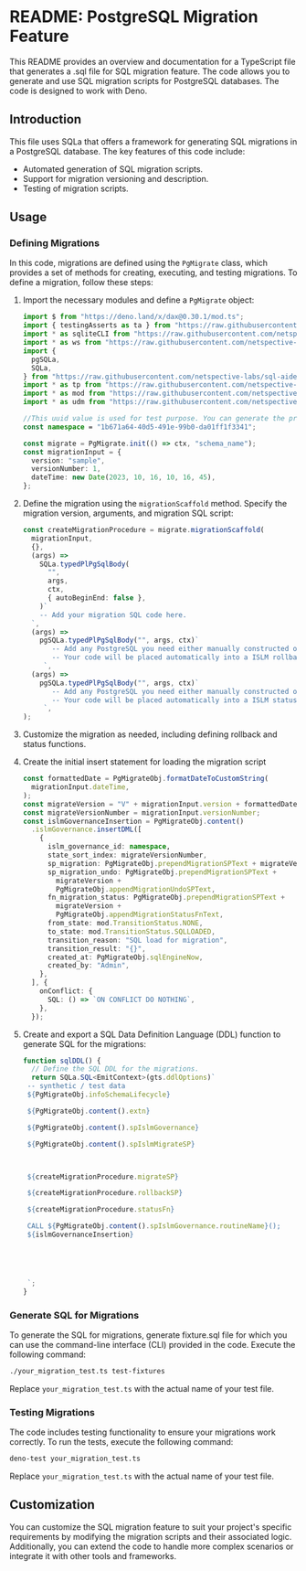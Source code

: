 # README: PostgreSQL Migration Feature

This README provides an overview and documentation for a TypeScript file that
generates a .sql file for SQL migration feature. The code allows you to generate
and use SQL migration scripts for PostgreSQL databases. The code is designed to
work with Deno.

## Introduction

This file uses SQLa that offers a framework for generating SQL migrations in a
PostgreSQL database. The key features of this code include:

- Automated generation of SQL migration scripts.
- Support for migration versioning and description.
- Testing of migration scripts.

## Usage

### Defining Migrations

In this code, migrations are defined using the `PgMigrate` class, which provides
a set of methods for creating, executing, and testing migrations. To define a
migration, follow these steps:

1. Import the necessary modules and define a `PgMigrate` object:

   ```typescript
   import $ from "https://deno.land/x/dax@0.30.1/mod.ts";
   import { testingAsserts as ta } from "https://raw.githubusercontent.com/netspective-labs/sql-aide/vx.x.x/deps-test.ts";
   import * as sqliteCLI from "https://raw.githubusercontent.com/netspective-labs/sql-aide/vx.x.x/lib/sqlite/cli.ts";
   import * as ws from "https://raw.githubusercontent.com/netspective-labs/sql-aide/vx.x.x/lib/universal/whitespace.ts";
   import {
     pgSQLa,
     SQLa,
   } from "https://raw.githubusercontent.com/netspective-labs/sql-aide/vx.x.x/pattern/pgdcp/deps.ts";
   import * as tp from "https://raw.githubusercontent.com/netspective-labs/sql-aide/vx.x.x/pattern/typical/mod.ts";
   import * as mod from "https://raw.githubusercontent.com/netspective-labs/sql-aide/vx.x.x/pattern/postgres/migrate.ts";
   import * as udm from "https://raw.githubusercontent.com/netspective-labs/sql-aide/vx.x.x/pattern/udm/mod.ts";

   //This uuid value is used for test purpose. You can generate the proper uuid through other means like importing from deno package (https://deno.land/std@0.211.0/uuid/mod.ts)
   const namespace = "1b671a64-40d5-491e-99b0-da01ff1f3341";

   const migrate = PgMigrate.init(() => ctx, "schema_name");
   const migrationInput = {
     version: "sample",
     versionNumber: 1,
     dateTime: new Date(2023, 10, 16, 10, 16, 45),
   };
   ```

2. Define the migration using the `migrationScaffold` method. Specify the
   migration version, arguments, and migration SQL script:

   ```typescript
   const createMigrationProcedure = migrate.migrationScaffold(
     migrationInput,
     {},
     (args) =>
       SQLa.typedPlPgSqlBody(
         "",
         args,
         ctx,
         { autoBeginEnd: false },
       )`
       -- Add your migration SQL code here.
     `,
     (args) =>
       pgSQLa.typedPlPgSqlBody("", args, ctx)`
          -- Add any PostgreSQL you need either manually constructed or SQLa.
          -- Your code will be placed automatically into a ISLM rollback stored procedure.
        `,
     (args) =>
       pgSQLa.typedPlPgSqlBody("", args, ctx)`
          -- Add any PostgreSQL you need either manually constructed or SQLa.
          -- Your code will be placed automatically into a ISLM status stored function.
        `,
   );
   ```

3. Customize the migration as needed, including defining rollback and status
   functions.

4. Create the initial insert statement for loading the migration script

   ```typescript
   const formattedDate = PgMigrateObj.formatDateToCustomString(
     migrationInput.dateTime,
   );
   const migrateVersion = "V" + migrationInput.version + formattedDate;
   const migrateVersionNumber = migrationInput.versionNumber;
   const islmGovernanceInsertion = PgMigrateObj.content()
     .islmGovernance.insertDML([
       {
         islm_governance_id: namespace,
         state_sort_index: migrateVersionNumber,
         sp_migration: PgMigrateObj.prependMigrationSPText + migrateVersion,
         sp_migration_undo: PgMigrateObj.prependMigrationSPText +
           migrateVersion +
           PgMigrateObj.appendMigrationUndoSPText,
         fn_migration_status: PgMigrateObj.prependMigrationSPText +
           migrateVersion +
           PgMigrateObj.appendMigrationStatusFnText,
         from_state: mod.TransitionStatus.NONE,
         to_state: mod.TransitionStatus.SQLLOADED,
         transition_reason: "SQL load for migration",
         transition_result: "{}",
         created_at: PgMigrateObj.sqlEngineNow,
         created_by: "Admin",
       },
     ], {
       onConflict: {
         SQL: () => `ON CONFLICT DO NOTHING`,
       },
     });
   ```

5. Create and export a SQL Data Definition Language (DDL) function to generate
   SQL for the migrations:

   ```typescript
   function sqlDDL() {
     // Define the SQL DDL for the migrations.
     return SQLa.SQL<EmitContext>(gts.ddlOptions)`
    -- synthetic / test data
    ${PgMigrateObj.infoSchemaLifecycle}

    ${PgMigrateObj.content().extn}

    ${PgMigrateObj.content().spIslmGovernance}

    ${PgMigrateObj.content().spIslmMigrateSP}



    ${createMigrationProcedure.migrateSP}

    ${createMigrationProcedure.rollbackSP}

    ${createMigrationProcedure.statusFn}

    CALL ${PgMigrateObj.content().spIslmGovernance.routineName}();
    ${islmGovernanceInsertion}





    `;
   }
   ```

### Generate SQL for Migrations

To generate the SQL for migrations, generate fixture.sql file for which you can
use the command-line interface (CLI) provided in the code. Execute the following
command:

```bash
./your_migration_test.ts test-fixtures
```

Replace `your_migration_test.ts` with the actual name of your test file.

### Testing Migrations

The code includes testing functionality to ensure your migrations work
correctly. To run the tests, execute the following command:

```bash
deno-test your_migration_test.ts
```

Replace `your_migration_test.ts` with the actual name of your test file.

## Customization

You can customize the SQL migration feature to suit your project's specific
requirements by modifying the migration scripts and their associated logic.
Additionally, you can extend the code to handle more complex scenarios or
integrate it with other tools and frameworks.
